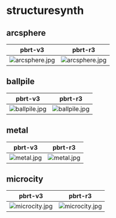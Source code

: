 # structuresynth
## arcsphere
|pbrt-v3|pbrt-r3|
|---|---|
|![arcsphere.jpg](../v3/structuresynth/arcsphere.jpg)|![arcsphere.jpg](../r3/structuresynth/arcsphere.jpg)|
## ballpile
|pbrt-v3|pbrt-r3|
|---|---|
|![ballpile.jpg](../v3/structuresynth/ballpile.jpg)|![ballpile.jpg](../r3/structuresynth/ballpile.jpg)|
## metal
|pbrt-v3|pbrt-r3|
|---|---|
|![metal.jpg](../v3/structuresynth/metal.jpg)|![metal.jpg](../r3/structuresynth/metal.jpg)|
## microcity
|pbrt-v3|pbrt-r3|
|---|---|
|![microcity.jpg](../v3/structuresynth/microcity.jpg)|![microcity.jpg](../r3/structuresynth/microcity.jpg)|
